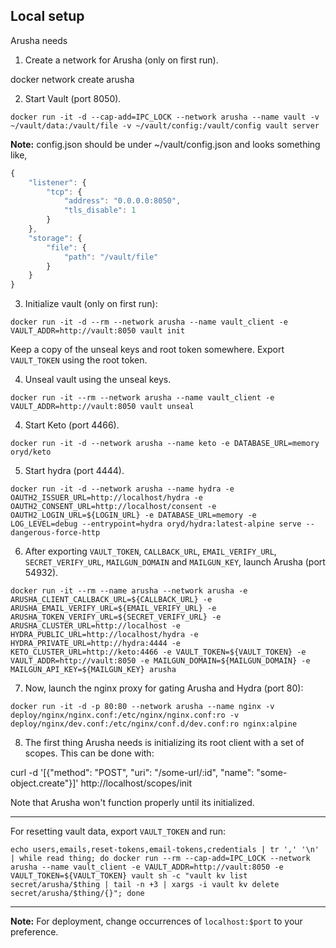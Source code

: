 ## Local setup

Arusha needs

1. Create a network for Arusha (only on first run).

docker network create arusha

2. Start Vault (port 8050).

```
docker run -it -d --cap-add=IPC_LOCK --network arusha --name vault -v ~/vault/data:/vault/file -v ~/vault/config:/vault/config vault server
```

**Note:** config.json should be under ~/vault/config.json and looks something like,

``` js
{
    "listener": {
        "tcp": {
            "address": "0.0.0.0:8050",
            "tls_disable": 1
        }
    },
    "storage": {
        "file": {
            "path": "/vault/file"
        }
    }
}
```

3. Initialize vault (only on first run):

```
docker run -it -d --rm --network arusha --name vault_client -e VAULT_ADDR=http://vault:8050 vault init
```

Keep a copy of the unseal keys and root token somewhere. Export `VAULT_TOKEN` using the root token.

4. Unseal vault using the unseal keys.

```
docker run -it --rm --network arusha --name vault_client -e VAULT_ADDR=http://vault:8050 vault unseal
```

4. Start Keto (port 4466).

```
docker run -it -d --network arusha --name keto -e DATABASE_URL=memory oryd/keto
```

5. Start hydra (port 4444).

```
docker run -it -d --network arusha --name hydra -e OAUTH2_ISSUER_URL=http://localhost/hydra -e OAUTH2_CONSENT_URL=http://localhost/consent -e OAUTH2_LOGIN_URL=${LOGIN_URL} -e DATABASE_URL=memory -e LOG_LEVEL=debug --entrypoint=hydra oryd/hydra:latest-alpine serve --dangerous-force-http
```

6. After exporting `VAULT_TOKEN`, `CALLBACK_URL`, `EMAIL_VERIFY_URL`, `SECRET_VERIFY_URL`, `MAILGUN_DOMAIN` and `MAILGUN_KEY`, launch Arusha (port 54932).

```
docker run -it --rm --name arusha --network arusha -e ARUSHA_CLIENT_CALLBACK_URL=${CALLBACK_URL} -e ARUSHA_EMAIL_VERIFY_URL=${EMAIL_VERIFY_URL} -e ARUSHA_TOKEN_VERIFY_URL=${SECRET_VERIFY_URL} -e ARUSHA_CLUSTER_URL=http://localhost -e HYDRA_PUBLIC_URL=http://localhost/hydra -e HYDRA_PRIVATE_URL=http://hydra:4444 -e KETO_CLUSTER_URL=http://keto:4466 -e VAULT_TOKEN=${VAULT_TOKEN} -e VAULT_ADDR=http://vault:8050 -e MAILGUN_DOMAIN=${MAILGUN_DOMAIN} -e MAILGUN_API_KEY=${MAILGUN_KEY} arusha
```

7. Now, launch the nginx proxy for gating Arusha and Hydra (port 80):

```
docker run -it -d -p 80:80 --network arusha --name nginx -v deploy/nginx/nginx.conf:/etc/nginx/nginx.conf:ro -v deploy/nginx/dev.conf:/etc/nginx/conf.d/dev.conf:ro nginx:alpine
```

8. The first thing Arusha needs is initializing its root client with a set of scopes. This can be done with:

curl -d '[{"method": "POST", "uri": "/some-url/:id", "name": "some-object.create"}]' http://localhost/scopes/init

Note that Arusha won't function properly until its initialized.

---

For resetting vault data, export `VAULT_TOKEN` and run:

```
echo users,emails,reset-tokens,email-tokens,credentials | tr ',' '\n' | while read thing; do docker run --rm --cap-add=IPC_LOCK --network arusha --name vault_client -e VAULT_ADDR=http://vault:8050 -e VAULT_TOKEN=${VAULT_TOKEN} vault sh -c "vault kv list secret/arusha/$thing | tail -n +3 | xargs -i vault kv delete secret/arusha/$thing/{}"; done
```

---

**Note:** For deployment, change occurrences of `localhost:$port` to your preference.
